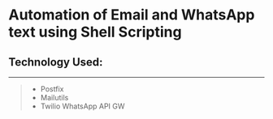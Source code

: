 # Automation of Email and WhatsApp text using Shell Scripting

## Technology Used:
---

> * Postfix
> * Mailutils
> * Twilio WhatsApp API GW